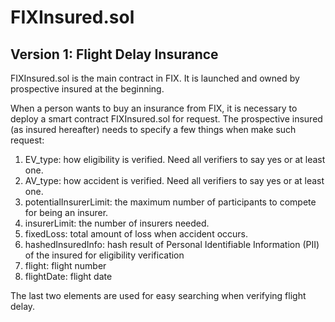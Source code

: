 # FIXInsured.sol

## Version 1: Flight Delay Insurance

FIXInsured.sol is the main contract in FIX. It is launched and owned by prospective insured at the beginning.

When a person wants to buy an insurance from FIX, it is necessary to deploy a smart contract FIXInsured.sol for request. The prospective insured (as insured hereafter) needs to specify a few things when make such request:
1. EV_type: how eligibility is verified. Need all verifiers to say yes or at least one.
2. AV_type: how accident is verified. Need all verifiers to say yes or at least one.
3. potentialInsurerLimit: the maximum number of participants to compete for being an insurer.
4. insurerLimit: the number of insurers needed.
5. fixedLoss: total amount of loss when accident occurs.
6. hashedInsuredInfo: hash result of Personal Identifiable Information (PII) of the insured for eligibility verification
7. flight: flight number
8. flightDate: flight date

The last two elements are used for easy searching when verifying flight delay.
